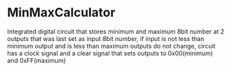# MinMaxCalculator
Integrated digital circuit that stores minimum and maximum 8bit number at 2 outputs that was last set as input 8bit number, if input is not less than minimum output and is less than maximum outputs do not change, circuit has a clock signal and a clear signal that sets outputs to 0x00(minimum) and 0xFF(maximum)
